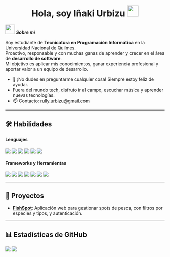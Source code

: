 <h1 align="center"><b>Hola, soy Iñaki Urbizu</b> <img src="https://media.giphy.com/media/hvRJCLFzcasrR4ia7z/giphy.gif" width="35"></h1>

<!-- <img align="right" width=300px alt="gif" src="https://media1.tenor.com/m/Yzeh4Z4UQuAAAAAC/viciadoemcodar.gif" /> -->

<img src="https://media.giphy.com/media/ObNTw8Uzwy6KQ/giphy.gif" width="30px">&nbsp;***Sobre mí***

Soy estudiante de **Tecnicatura en Programación Informática** en la Universidad Nacional de Quilmes.  
Proactivo, responsable y con muchas ganas de aprender y crecer en el área de **desarrollo de software**.  
Mi objetivo es aplicar mis conocimientos, ganar experiencia profesional y aportar valor a un equipo de desarrollo.

- 🤔 ¡No dudes en preguntarme cualquier cosa! Siempre estoy feliz de ayudar.  
- Fuera del mundo tech, disfruto ir al campo, escuchar música y aprender nuevas tecnologías.  
- 📫 Contacto: <a href="mailto:rully.urbizu@gmail.com">rully.urbizu@gmail.com</a>  

---

## 🛠️ Habilidades

<h4>Lenguajes</h4>
<span>
  <img src="https://img.shields.io/badge/Java-ED8B00?style=for-the-badge&logo=java&logoColor=white">
  <img src="https://img.shields.io/badge/JavaScript-F7DF1E?style=for-the-badge&logo=javascript&logoColor=black">
  <img src="https://img.shields.io/badge/TypeScript-%23007ACC.svg?style=for-the-badge&logo=typescript&logoColor=white">
  <img src="https://img.shields.io/badge/HTML5-E34F26?style=for-the-badge&logo=html5&logoColor=white">
  <img src="https://img.shields.io/badge/CSS3-1572B6?style=for-the-badge&logo=css3&logoColor=white">
  <img src="https://img.shields.io/badge/Python-3670A0?style=for-the-badge&logo=python&logoColor=ffdd54">
</span>

<h4>Frameworks y Herramientas</h4>
<span>
  <img src="https://img.shields.io/badge/Spring%20Boot-6DB33F?style=for-the-badge&logo=spring&logoColor=white">
  <img src="https://img.shields.io/badge/React-%23282C34.svg?style=for-the-badge&logo=react&logoColor=61DAFB">
  <img src="https://img.shields.io/badge/Node.js-339933?style=for-the-badge&logo=nodedotjs&logoColor=white">
  <img src="https://img.shields.io/badge/MySQL-00000F?style=for-the-badge&logo=mysql&logoColor=white">
  <img src="https://img.shields.io/badge/PostgreSQL-316192?style=for-the-badge&logo=postgresql&logoColor=white">
  <img src="https://img.shields.io/badge/Git-F05032?style=for-the-badge&logo=git&logoColor=white">
  <img src="https://img.shields.io/badge/Docker-%230db7ed.svg?style=for-the-badge&logo=docker&logoColor=white">
</span>

---

## 📂 Proyectos

- **[FishSpot](https://github.com/TpFishSpot)**: Aplicación web para gestionar spots de pesca, con filtros por especies y tipos, y autenticación.  

---

## 📊 Estadísticas de GitHub

[![](https://github-readme-stats.vercel.app/api?username=RullyUrbizu&show_icons=true&theme=tokyonight&hide_border=true&locale=en)](https://github.com/RullyUrbizu)
[![](https://github-readme-streak-stats.herokuapp.com/?user=RullyUrbizu&theme=material-palenight)](https://github.com/RullyUrbizu)
